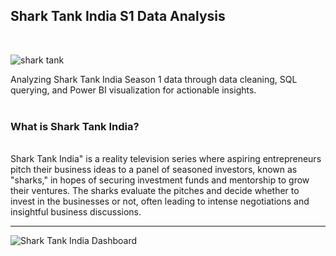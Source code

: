 
<h2>Shark Tank India S1 Data Analysis</h2>
<p>&nbsp;</p>

![shark tank](https://github.com/Dhanesha151001/Shark_Tank_India_Data_Analysis/assets/103206429/2418dddc-ca33-4c28-8b9a-5f342504305b)



Analyzing Shark Tank India Season 1 data through data cleaning, SQL querying, and Power BI visualization for actionable insights. <br>
<br>
<h3>What is Shark Tank India?</h3><br>
Shark Tank India" is a reality television series where aspiring entrepreneurs pitch their business ideas to a panel of seasoned investors, known as "sharks," in hopes of securing investment funds and mentorship to grow their ventures. The sharks evaluate the pitches and decide whether to invest in the businesses or not, often leading to intense negotiations and insightful business discussions.
<hr>

![Shark Tank India Dashboard](https://github.com/Dhanesha151001/Shark-Tank-India-Analysis/assets/103206429/e8c4fc85-c2d4-4fff-9b95-298fdd3d9719)
